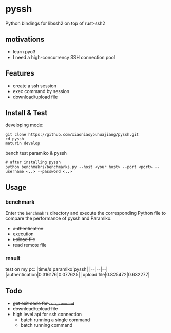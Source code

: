 # pyssh
Python bindings for libssh2 on top of rust-ssh2

## motivations
* learn pyo3
* I need a high-concurrency SSH connection pool

## Features
* create a ssh session
* exec command by session
* download/upload file

## Install & Test
developing mode:
```shell
git clone https://github.com/xiaoniaoyouhuajiang/pyssh.git
cd pyssh
maturin develop
```

bench test paramiko & pyssh 
```shell
# after installing pyssh
python benchmakrs/benchmarks.py --host <your host> --port <port> --username <..> --password <..> 
```

## Usage
### benchmark
Enter the `benchmakrs` directory and execute the corresponding Python file to compare the performance of pyssh and Paramiko.
* ~~authentication~~
* execution
* ~~upload file~~
* read remote file

### result
test on my pc:
|time/s|paramiko|pyssh|
|--|--|--|
|authentication|0.316176|0.077625|
|upload file|0.825472|0.632277|

## Todo
* ~~get exit code for `run_command`~~
* ~~download/upload file~~
* high level api for ssh connection
    * batch running a single command
    * batch running command

